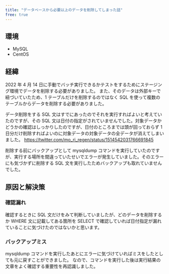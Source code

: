 ```yaml
---
title: "データベースから必要以上のデータを削除してしまった話"
free: true
---
```


## 環境

- MySQL
- CentOS

## 経緯

2022 年 4 月 14 日に手動でバッチ実行できるかテストをするためにステージング環境でデータを削除する必要がありました。
また、そのデータは外部キーで紐づいていたため、1 テーブルだけを削除するのではなく SQL を使って複数のテーブルからデータを削除する必要がありました。

データ削除をする SQL 文はすでにあったのでそれを実行すればよいと考えていたのですが、その SQL 文は日付の指定がされていませんでした。対象データかどうかの確認はしっかりしたのですが、日付のところまでは頭が回っておらず 1 日分だけ削除すればよいのに対象データの対象データの全データが消えてしまいました。
https://twitter.com/mo_ri_regen/status/1514542031766691845

削除する前にバックアップとして mysqldump コマンドを実行していたのですが、実行する場所を間違っていたせいでエラーが発生していました。そのエラーにも気づかずに削除する SQL 文を実行したためバックアップも取れていませんでした。

## 原因と解決策

### 確認漏れ

確認するときに SQL 文だけをみて判断していましたが、どのデータを削除するか WHERE 文に記載してある箇所を SELECT で確認していれば日付指定が漏れていることに気づけたのではないかと思います。

### バックアップミス

mysqldump コマンドを実行したあとにエラーに気づけていればミスをしたとしても元に戻すことができました。
なので、コマンドを実行した後は実行結果の文章をよく確認する重要性を再認識しました。
